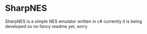 # SharpNES
SharpNES is a simple NES emulator written in c#
currently it is being developed so no fancy readme yet, sorry
